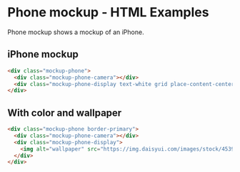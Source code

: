 # Phone mockup - HTML Examples

Phone mockup shows a mockup of an iPhone.

## iPhone mockup

```html
<div class="mockup-phone">
  <div class="mockup-phone-camera"></div>
  <div class="mockup-phone-display text-white grid place-content-center">It's Glowtime.</div>
</div>
```

## With color and wallpaper

```html
<div class="mockup-phone border-primary">
  <div class="mockup-phone-camera"></div>
  <div class="mockup-phone-display">
    <img alt="wallpaper" src="https://img.daisyui.com/images/stock/453966.webp"/>
  </div>
</div>
```

